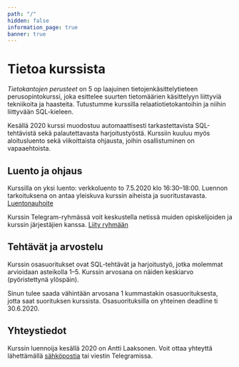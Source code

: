 ```yaml
---
path: "/"
hidden: false
information_page: true
banner: true
---
```


# Tietoa kurssista

_Tietokantojen perusteet_ on 5 op laajuinen
tietojenkäsittelytieteen perusopintokurssi,
joka esittelee suurten tietomäärien käsittelyyn
liittyviä tekniikoita ja haasteita.
Tutustumme kurssilla relaatiotietokantoihin
ja niihin liittyvään SQL-kieleen.

Kesällä 2020 kurssi muodostuu automaattisesti
tarkastettavista SQL-tehtävistä sekä
palautettavasta harjoitustyöstä.
Kurssiin kuuluu myös aloitusluento sekä
viikoittaista ohjausta,
joihin osallistuminen on vapaaehtoista.

## Luento ja ohjaus

Kurssilla on yksi luento: verkkoluento to 7.5.2020 klo 16:30–18:00.
Luennon tarkoituksena on antaa yleiskuva kurssin aiheista
ja suoritustavasta. [Luentonauhoite](https://www.helsinki.fi/fi/unitube/video/993fc374-607a-4410-988d-20d1bd288f87)

Kurssin Telegram-ryhmässä voit keskustella netissä muiden opiskelijoiden ja
kurssin järjestäjien kanssa. [Liity ryhmään](https://t.me/tkt_tikape)

## Tehtävät ja arvostelu

Kurssin osasuoritukset ovat SQL-tehtävät ja harjoitustyö,
jotka molemmat arvioidaan asteikolla 1–5.
Kurssin arvosana on näiden keskiarvo (pyöristettynä ylöspäin).

Sinun tulee saada vähintään arvosana 1 kummastakin osasuorituksesta,
jotta saat suorituksen kurssista.
Osasuorituksilla on yhteinen deadline ti 30.6.2020.

## Yhteystiedot

Kurssin luennoija kesällä 2020 on Antti Laaksonen.
Voit ottaa yhteyttä lähettämällä [sähköpostia](mailto:ahslaaks@cs.helsinki.fi)
tai viestin Telegramissa. 
